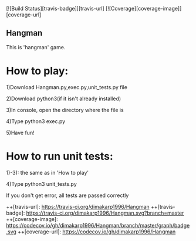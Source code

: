[![Build Status][travis-badge]][travis-url]
[![Coverage][coverage-image]][coverage-url]

## Hangman
This is 'hangman' game.

# How to play:
 
1)Download Hangman.py,exec.py,unit_tests.py file

2)Download python3(if it isn't already installed)

3)In console, open the directory where the file is

4)Type python3 exec.py

5)Have fun!


# How to run unit tests:
 
1)-3): the same as in 'How to play'

4)Type python3 unit_tests.py

If you don't get error, all tests are passed correctly

++[travis-url]: https://travis-ci.org/dimakarp1996/Hangman
++[travis-badge]: https://travis-ci.org/dimakarp1996/Hangman.svg?branch=master
++[coverage-image]: https://codecov.io/gh/dimakarp1996/Hangman/branch/master/graph/badge.svg
++[coverage-url]: https://codecov.io/gh/dimakarp1996/Hangman
